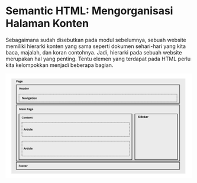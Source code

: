 # Semantic HTML: Mengorganisasi Halaman Konten
Sebagaimana sudah disebutkan pada modul sebelumnya, sebuah website memiliki hierarki konten yang sama seperti dokumen sehari-hari yang kita baca, majalah, dan koran contohnya. Jadi, hierarki pada sebuah website merupakan hal yang penting. Tentu elemen yang terdapat pada HTML perlu kita kelompokkan menjadi beberapa bagian.

![Alt text](image.png)